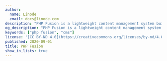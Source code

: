 ```yaml
---
author:
  name: Linode
  email: docs@linode.com
description: "PHP Fusion is a lightweight content management system built on the popular LAMP stack. Designed for maximum flexibility and broad support for internationalization, in its latest version PHP Fusion focuses on standards compliance, security, and modular design."
og_description: "PHP Fusion is a lightweight content management system built on the popular LAMP stack. Designed for maximum flexibility and broad support for internationalization, in its latest version PHP Fusion focuses on standards compliance, security, and modular design."
keywords: ["php fusion", "cms"]
license: '[CC BY-ND 4.0](https://creativecommons.org/licenses/by-nd/4.0)'
published: 2020-09-01
title: PHP Fusion
show_in_lists: true
---
```


